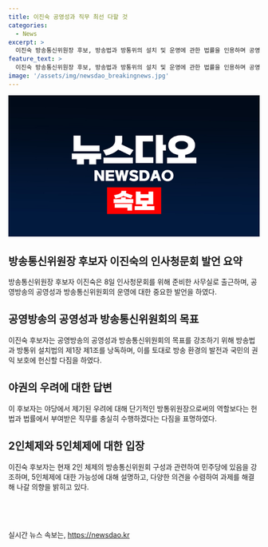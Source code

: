 ```yaml
---
title: 이진숙 공영성과 직무 최선 다할 것
categories:
  - News
excerpt: >
  이진숙 방송통신위원장 후보, 방송법과 방통위의 설치 및 운영에 관한 법률을 인용하며 공영방송의 공영성 회복을 강조. 야당의 우려에 대해 최선을 다해 직무를 수행 다짐. (더불어)민주당에 있어 2명 공석인데, 지금 추천한다면 5인체제 가능이라고 주장하며 협상 의지 강조.
feature_text: >
  이진숙 방송통신위원장 후보, 방송법과 방통위의 설치 및 운영에 관한 법률을 인용하며 공영방송의 공영성 회복을 강조. 야당의 우려에 대해 최선을 다해 직무를 수행 다짐. (더불어)민주당에 있어 2명 공석인데, 지금 추천한다면 5인체제 가능이라고 주장하며 협상 의지 강조.
image: '/assets/img/newsdao_breakingnews.jpg'
---
```


<p><img src="/assets/img/newsdao_breakingnews.jpg" alt="flaretime 속보" /></p>

<h2 data-ke-size="size26">방송통신위원장 후보자 이진숙의 인사청문회 발언 요약</h2>

<p data-ke-size="size16">방송통신위원장 후보자 이진숙은 8일 인사청문회를 위해 준비한 사무실로 출근하며, 공영방송의 공영성과 방송통신위원회의 운영에 대한 중요한 발언을 하였다.</p>

<h2 data-ke-size="size26">공영방송의 공영성과 방송통신위원회의 목표</h2>

<p data-ke-size="size16">이진숙 후보자는 공영방송의 공영성과 방송통신위원회의 목표를 강조하기 위해 방송법과 방통위 설치법의 제1장 제1조를 낭독하며, 이를 토대로 방송 환경의 발전과 국민의 권익 보호에 헌신할 다짐을 하였다.</p>

<h2 data-ke-size="size26">야권의 우려에 대한 답변</h2>

<p data-ke-size="size16">이 후보자는 야당에서 제기된 우려에 대해 단기적인 방통위원장으로써의 역할보다는 헌법과 법률에서 부여받은 직무를 충실히 수행하겠다는 다짐을 표명하였다.</p>

<h2 data-ke-size="size26">2인체제와 5인체제에 대한 입장</h2>

<p data-ke-size="size16">이진숙 후보자는 현재 2인 체제의 방송통신위원회 구성과 관련하여 민주당에 있음을 강조하며, 5인체제에 대한 가능성에 대해 설명하고, 다양한 의견을 수렴하여 과제를 해결해 나갈 의향을 밝히고 있다.</p>

<p data-ke-size="size16">&nbsp;</p>

<p data-ke-size="size16">&nbsp;</p>
실시간 뉴스 속보는, <a href="https://newsdao.kr" rel="dofollow">https://newsdao.kr</a>


